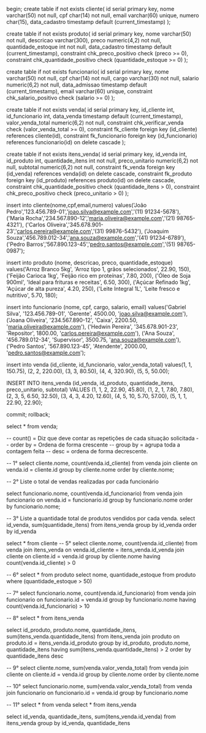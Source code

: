 begin;
create table if not exists cliente(
	id serial primary key,
	nome varchar(50) not null,
	cpf char(14) not null,
	email varchar(60) unique,
	numero char(15),
	data_cadastro timestamp default (current_timestamp)
);

create table if not exists produto(
	id serial primary key,
	nome varchar(50) not null,
	descricao varchar(300),
	preco numeric(4,2) not null,
	quantidade_estoque int not null,
	data_cadastro timestamp	default (current_timestamp),
	constraint chk_preco_positivo check (preco >= 0),
	constraint chk_quantidade_positivo check (quantidade_estoque >= 0)
);

create table if not exists funcionario(
	id serial primary key,
	nome varchar(50) not null,
	cpf char(14) not null,
	cargo varchar(30) not null,
	salario numeric(6,2) not null,
	data_admissao timestamp default (current_timestamp),
	email varchar(60) unique,
	constraint chk_salario_positivo check (salario >= 0)
);

create table if not exists venda(
	id serial primary key,
	id_cliente int,
	id_funcionario int,
	data_venda timestamp default (current_timestamp),
	valor_venda_total numeric(6,2) not null,
	constraint chk_verificar_venda check (valor_venda_total >= 0),
	constraint fk_cliente foreign key (id_cliente) references cliente(id),
	constraint fk_funcionario foreign key (id_funcionario) references funcionario(id) on delete cascade
);

create table if not exists itens_venda(
	id serial primary key,
	id_venda int,
	id_produto int,
	quantidade_itens int not null,
	preco_unitario numeric(6,2) not null,
	subtotal numeric(6,2) not null,
	constraint fk_venda foreign key (id_venda) references venda(id) on delete cascade,
	constraint fk_produto foreign key (id_produto) references produto(id) on delete cascade,
	constraint chk_quantidade_positivo check (quantidade_itens > 0),
	constraint chk_preco_positivo check (preco_unitario > 0)
);

insert into cliente(nome,cpf,email,numero)
values('João Pedro','123.456.789-01','joao.silva@example.com','(11) 91234-5678'),
('Maria Rocha','234.567.890-12','maria.oliveira@example.com','(21) 98765-4321'),
('Carlos Oliveira','345.678.901-23','carlos.pereira@example.com','(31) 99876-5432'),
('Joaquim Souza','456.789.012-34','ana.souza@example.com','(41) 91234-6789'),
('Pedro Barros','567.890.123-45','pedro.santos@example.com','(51) 98765-0987');

insert into produto (nome, descricao, preco, quantidade_estoque) 
values('Arroz Branco 5kg', 'Arroz tipo 1, grãos selecionados', 22.90, 150),
('Feijão Carioca 1kg', 'Feijão rico em proteínas', 7.80, 200),
('Óleo de Soja 900ml', 'Ideal para frituras e receitas', 6.50, 300),
('Açúcar Refinado 1kg', 'Açúcar de alta pureza', 4.20, 250),
('Leite Integral 1L', 'Leite fresco e nutritivo', 5.70, 180);

insert into funcionario (nome, cpf, cargo, salario, email) 
values('Gabriel Silva', '123.456.789-01', 'Gerente', 4500.00, 'joao.silva@example.com'),
('Joana Oliveira', '234.567.890-12', 'Caixa', 2200.50, 'maria.oliveira@example.com'),
('Hedwin Pereira', '345.678.901-23', 'Repositor', 1800.00, 'carlos.pereira@example.com'),
('Ana Souza', '456.789.012-34', 'Supervisor', 3500.75, 'ana.souza@example.com'),
('Pedro Santos', '567.890.123-45', 'Atendente', 2000.00, 'pedro.santos@example.com');

insert into venda (id_cliente, id_funcionario, valor_venda_total) 
values(1, 1, 150.75),
(2, 2, 220.00),
(3, 3, 80.50),
(4, 4, 320.90),
(5, 5, 50.00);

INSERT INTO itens_venda (id_venda, id_produto, quantidade_itens, preco_unitario, subtotal) VALUES
(1, 1, 2, 22.90, 45.80),
(1, 2, 1, 7.80, 7.80),
(2, 3, 5, 6.50, 32.50),
(3, 4, 3, 4.20, 12.60),
(4, 5, 10, 5.70, 57.00),
(5, 1, 1, 22.90, 22.90);

commit;
rollback;

select * from venda;

-- count() = Diz que deve contar as repetições de cada situação solicitada
-- order by = Ordena de forma crescente
-- group by = agrupa toda a contagem feita
-- desc = ordena de forma decrescente.

-- 1°
select cliente.nome, 
count(venda.id_cliente) 
from venda 
join cliente on venda.id = cliente.id 
group by cliente.nome 
order by cliente.nome;

-- 2° Liste o total de vendas realizadas por cada funcionário

select funcionario.nome, 
count(venda.id_funcionario)
from venda
join funcionario on venda.id = funcionario.id
group by funcionario.nome
order by funcionario.nome;

-- 3° Liste a quantidade total de produtos vendidos por cada venda.
select id_venda, sum(quantidade_itens) from itens_venda group by id_venda order by id_venda

select * from cliente
-- 5°
select cliente.nome, count(venda.id_cliente)
from venda 
join itens_venda on venda.id_cliente = itens_venda.id_venda join cliente on cliente.id = venda.id 
group by cliente.nome
having count(venda.id_cliente) > 0

-- 6°
select * from produto
select nome, quantidade_estoque from produto where (quantidade_estoque > 50)

-- 7°
select funcionario.nome, 
count(venda.id_funcionario)
from venda 
join funcionario on funcionario.id = venda.id 
group by funcionario.nome
having count(venda.id_funcionario) > 10

-- 8°
select * from itens_venda

select id_produto, produto.nome, quantidade_itens, sum(itens_venda.quantidade_itens)
from itens_venda 
join produto on produto.id = itens_venda.id_produto
group by id_produto, produto.nome, quantidade_itens
having sum(itens_venda.quantidade_itens) > 2
order by quantidade_itens desc

-- 9° 
select cliente.nome, sum(venda.valor_venda_total) 
from venda 
join cliente on cliente.id = venda.id
group by cliente.nome
order by cliente.nome

-- 10° 
select funcionario.nome, sum(venda.valor_venda_total)
from venda
join funcionario on funcionario.id = venda.id
group by funcionario.nome

-- 11°
select * from venda
select * from itens_venda

select id_venda, quantidade_itens, sum(itens_venda.id_venda) from itens_venda group by id_venda, quantidade_itens